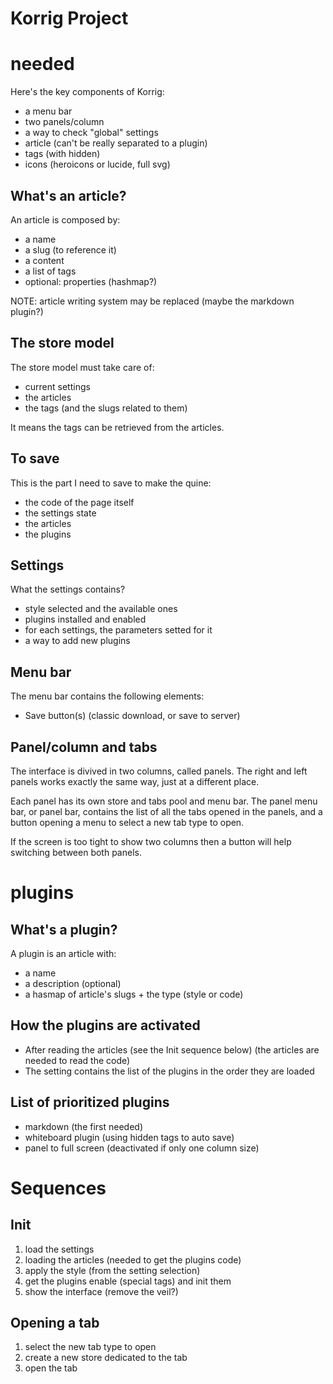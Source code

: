 # Korrig Project

# needed

Here's the key components of Korrig:

- a menu bar
- two panels/column
- a way to check "global" settings
- article (can't be really separated to a plugin)
- tags (with hidden)
- icons (heroicons or lucide, full svg)

## What's an article?

An article is composed by:

- a name
- a slug (to reference it)
- a content
- a list of tags
- optional: properties (hashmap?)

NOTE: article writing system may be replaced (maybe the markdown plugin?)

## The store model

The store model must take care of:

- current settings
- the articles
- the tags (and the slugs related to them)

It means the tags can be retrieved from the articles.

## To save

This is the part I need to save to make the quine:

- the code of the page itself
- the settings state
- the articles
- the plugins

## Settings

What the settings contains?

- style selected and the available ones
- plugins installed and enabled
- for each settings, the parameters setted for it
- a way to add new plugins

## Menu bar

The menu bar contains the following elements:

- Save button(s) (classic download, or save to server)

## Panel/column and tabs

The interface is divived in two columns, called panels. The right and left panels works exactly the same way, just at a different place.

Each panel has its own store and tabs pool and menu bar. The panel menu bar, or panel bar, contains the list of all the tabs opened in the panels, and a button opening a menu to select a new tab type to open.

If the screen is too tight to show two columns then a button will help switching between both panels.

# plugins

## What's a plugin?

A plugin is an article with:

- a name
- a description (optional)
- a hasmap of article's slugs + the type (style or code)

## How the plugins are activated

- After reading the articles (see the Init sequence below) (the articles are needed to read the code)
- The setting contains the list of the plugins in the order they are loaded

## List of prioritized plugins

- markdown (the first needed)
- whiteboard plugin (using hidden tags to auto save)
- panel to full screen (deactivated if only one column size)

# Sequences

## Init

1. load the settings
2. loading the articles (needed to get the plugins code)
3. apply the style (from the setting selection)
4. get the plugins enable (special tags) and init them
5. show the interface (remove the veil?)

## Opening a tab

1. select the new tab type to open
2. create a new store dedicated to the tab
3. open the tab
